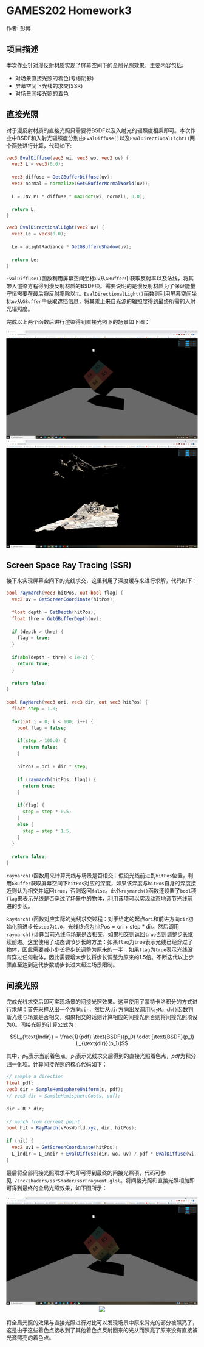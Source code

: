 # GAMES202 Homework3

作者: 彭博

## 项目描述
本次作业针对漫反射材质实现了屏幕空间下的全局光照效果，主要内容包括:

- 对场景直接光照的着色(考虑阴影)
- 屏幕空间下光线的求交(SSR)
- 对场景间接光照的着色

## 直接光照

对于漫反射材质的直接光照只需要将BSDF以及入射光的辐照度相乘即可。本次作业中BSDF和入射光辐照度分别由`EvalDiffuse()`以及`EvalDirectionalLight()`两个函数进行计算，代码如下:

```glsl
vec3 EvalDiffuse(vec3 wi, vec3 wo, vec2 uv) {
  vec3 L = vec3(0.0);

  vec3 diffuse = GetGBufferDiffuse(uv);
  vec3 normal = normalize(GetGBufferNormalWorld(uv));

  L = INV_PI * diffuse * max(dot(wi, normal), 0.0);

  return L;
}
```

```glsl
vec3 EvalDirectionalLight(vec2 uv) {
  vec3 Le = vec3(0.0);

  Le = uLightRadiance * GetGBufferuShadow(uv);

  return Le;
}
```

`EvalDiffuse()`函数利用屏幕空间坐标`uv`从`GBuffer`中获取反射率以及法线，将其带入渲染方程得到漫反射材质的BSDF项。需要说明的是漫反射材质为了保证能量守恒需要在最后将反射率除以$\pi$。`EvalDirectionalLight()`函数则利用屏幕空间坐标`uv`从`GBuffer`中获取遮挡信息，将其乘上来自光源的辐照度得到最终所需的入射光辐照度。

完成以上两个函数后进行渲染得到直接光照下的场景如下图：

<div align=center>
<img src="images/Cube_dir.png">
</div>

<div align=center>
<img src="images/Cave_dir.png">
</div>

## Screen Space Ray Tracing (SSR)

接下来实现屏幕空间下的光线求交，这里利用了深度缓存来进行求解，代码如下：

```glsl
bool raymarch(vec3 hitPos, out bool flag) {
  vec2 uv = GetScreenCoordinate(hitPos);

  float depth = GetDepth(hitPos);
  float thre = GetGBufferDepth(uv);

  if (depth > thre) {
    flag = true;
  }

  if(abs(depth - thre) < 1e-2) {
    return true;
  }

  return false;
}

bool RayMarch(vec3 ori, vec3 dir, out vec3 hitPos) {
  float step = 1.0;

  for(int i = 0; i < 100; i++) {
    bool flag = false;
    
    if(step > 100.0) {
      return false;
    }

    hitPos = ori + dir * step;

    if (raymarch(hitPos, flag)) {
      return true;
    }

    if(flag) {
      step = step * 0.5;
    }
    else {
      step = step * 1.5;
    }
  }

  return false;
}
```

`raymarch()`函数用来计算光线与场景是否相交：假设光线前进到`hitPos`位置，利用`GBuffer`获取屏幕空间下`hitPos`对应的深度，如果该深度与`hitPos`自身的深度接近则认为相交并返回`true`，否则返回`false`。此外`raymarch()`函数还设置了`bool`项`flag`来表示光线是否穿过了场景中的物体，利用该项可以实现动态地调节光线前进的步长。

`RayMarch()`函数对应实际的光线求交过程：对于给定的起点`ori`和前进方向`dir`初始化前进步长`step`为`1.0`，光线终点为$\text{hitPos}=\text{ori}+\text{step}*\text{dir}$。然后调用`raymarch()`计算当前光线与场景是否相交，如果相交则返回`true`否则调整步长继续前进。这里使用了动态调节步长的方法：如果`flag`为`true`表示光线已经穿过了物体，因此需要减小步长将步长调整为原来的一半；如果`flag`为`true`表示光线没有穿过任何物体，因此需要增大步长将步长调整为原来的1.5倍。不断迭代以上步骤直至达到迭代步数或步长过大超过场景限制。

## 间接光照

完成光线求交后即可实现场景的间接光照效果。这里使用了蒙特卡洛积分的方式进行求解：首先采样从出一个方向`dir`，然后从`dir`方向出发调用`RayMarch()`函数判断光线与场景是否相交，如果相交的话则计算相应的间接光照否则将间接光照项设为0。间接光照的计算公式为：

$$L_{\text{Indir}} = \frac{1}{pdf} \text{BSDF}(p_0) \cdot [\text{BSDF}(p_1) L_{\text{dir}}(p_1)]$$

其中，$p_0$表示当前着色点，$p_1$表示光线求交后得到的直接光照着色点，$pdf$为积分归一化项。计算间接光照的核心代码如下：

```glsl
// sample a direction
float pdf;
vec3 dir = SampleHemisphereUniform(s, pdf);
// vec3 dir = SampleHemisphereCos(s, pdf);

dir = R * dir;

// march from current point
bool hit = RayMarch(vPosWorld.xyz, dir, hitPos);

if (hit) {
  vec2 uv1 = GetScreenCoordinate(hitPos);
  L_indir = L_indir + EvalDiffuse(dir, wo, uv) / pdf * EvalDiffuse(wi, -dir, uv1) * EvalDirectionalLight(uv1);
}
```

最后将全部间接光照项求平均即可得到最终的间接光照项，代码可参见`./src/shaders/ssrShader/ssrFragment.glsl`。将间接光照和直接光照相加即可得到最终的全局光照效果，如下图所示：

<div align=center>
<img src="images/Cube.png">
</div>

<div align=center>
<img src="images/Cave.png">
</div>

将全局光照的效果与直接光照进行对比可以发现场景中原来背光的部分被照亮了，这是由于这些着色点接收到了其他着色点反射回来的光从而照亮了原来没有直接被光源照亮的着色点。